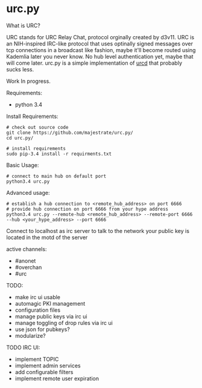urc.py
======


What is URC?

URC stands for URC Relay Chat, protocol orginally created by d3v11.
URC is an NIH-inspired IRC-like protocol that uses optinally signed messages over tcp
connections in a broadcast like fashion, maybe it'll become routed using Kademlia later you never know.
No hub level authentication yet, maybe that will come later.
urc.py is a simple implementation of [urcd](https://github.com/d3v11b0t/urcd) that probably sucks less.

Work In progress.

Requirements:

* python 3.4

Install Requirements:

    # check out source code
    git clone https://github.com/majestrate/urc.py/
    cd urc.py/

    # install requirements
    sudo pip-3.4 install -r requirments.txt

Basic Usage:

    # connect to main hub on default port
    python3.4 urc.py 

Advanced usage:

    # establish a hub connection to <remote_hub_address> on port 6666
    # provide hub connection on port 6666 from your hype address
    python3.4 urc.py --remote-hub <remote_hub_address> --remote-port 6666 --hub <your_hype_address> --port 6666



Connect to localhost as irc server to talk to the network
your public key is located in the motd of the server

active channels:

* #anonet
* #overchan
* #urc



TODO:

* make irc ui usable
* automagic PKI management
* configuration files
* manage public keys via irc ui
* manage toggling of drop rules via irc ui
* use json for pubkeys?
* modularize?

TODO IRC UI:

* implement TOPIC
* implement admin services
* add configurable filters
* implement remote user expiration

